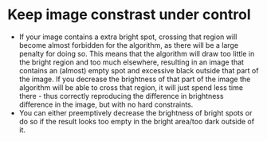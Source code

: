 # Keep image constrast under control
- If your image contains a extra bright spot, crossing that region will become almost forbidden for the algorithm, as there will be a large penalty for doing so. This means that the algorithm will draw too little in the bright region and too much elsewhere, resulting in an image that contains an (almost) empty spot and excessive black outside that part of the image. If you decrease the brightness of that part of the image the algorithm will be able to cross that region, it will just spend less time there - thus correctly reproducing the difference in brightness difference in the image, but with no hard constraints.
- You can either preemptively decrease the brightness of bright spots or do so if the result looks too empty in the bright area/too dark outside of it.